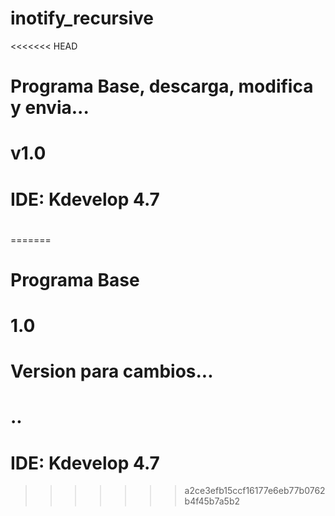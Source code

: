 # inotify_recursive
<<<<<<< HEAD
# Programa Base, descarga, modifica y envia...
# v1.0
# IDE: Kdevelop 4.7
# 
=======
# Programa Base
# 1.0
# Version para cambios...
#
# ..
# IDE: Kdevelop 4.7
>>>>>>> a2ce3efb15ccf16177e6eb77b0762b4f45b7a5b2
